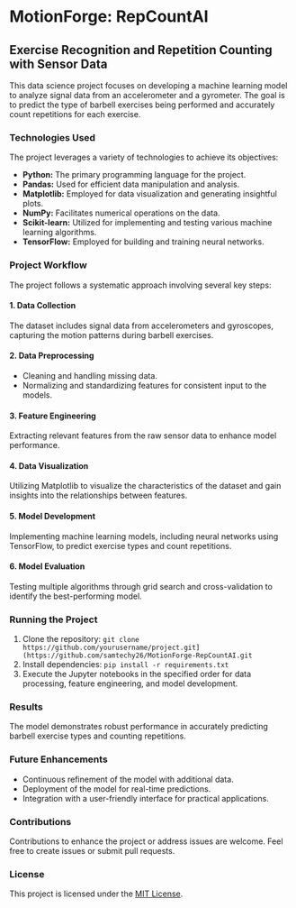 # MotionForge: RepCountAI

## Exercise Recognition and Repetition Counting with Sensor Data

This data science project focuses on developing a machine learning model to analyze signal data from an accelerometer and a gyrometer. The goal is to predict the type of barbell exercises being performed and accurately count repetitions for each exercise.

### Technologies Used

The project leverages a variety of technologies to achieve its objectives:

- **Python:** The primary programming language for the project.
- **Pandas:** Used for efficient data manipulation and analysis.
- **Matplotlib:** Employed for data visualization and generating insightful plots.
- **NumPy:** Facilitates numerical operations on the data.
- **Scikit-learn:** Utilized for implementing and testing various machine learning algorithms.
- **TensorFlow:** Employed for building and training neural networks.

### Project Workflow

The project follows a systematic approach involving several key steps:

#### 1. Data Collection
The dataset includes signal data from accelerometers and gyroscopes, capturing the motion patterns during barbell exercises.

#### 2. Data Preprocessing
- Cleaning and handling missing data.
- Normalizing and standardizing features for consistent input to the models.

#### 3. Feature Engineering
Extracting relevant features from the raw sensor data to enhance model performance.

#### 4. Data Visualization
Utilizing Matplotlib to visualize the characteristics of the dataset and gain insights into the relationships between features.

#### 5. Model Development
Implementing machine learning models, including neural networks using TensorFlow, to predict exercise types and count repetitions.

#### 6. Model Evaluation
Testing multiple algorithms through grid search and cross-validation to identify the best-performing model.

### Running the Project

1. Clone the repository: `git clone https://github.com/yourusername/project.git](https://github.com/samtechy26/MotionForge-RepCountAI.git`
2. Install dependencies: `pip install -r requirements.txt`
3. Execute the Jupyter notebooks in the specified order for data processing, feature engineering, and model development.

### Results

The model demonstrates robust performance in accurately predicting barbell exercise types and counting repetitions.

### Future Enhancements

- Continuous refinement of the model with additional data.
- Deployment of the model for real-time predictions.
- Integration with a user-friendly interface for practical applications.

### Contributions

Contributions to enhance the project or address issues are welcome. Feel free to create issues or submit pull requests.

### License

This project is licensed under the [MIT License](LICENSE).
